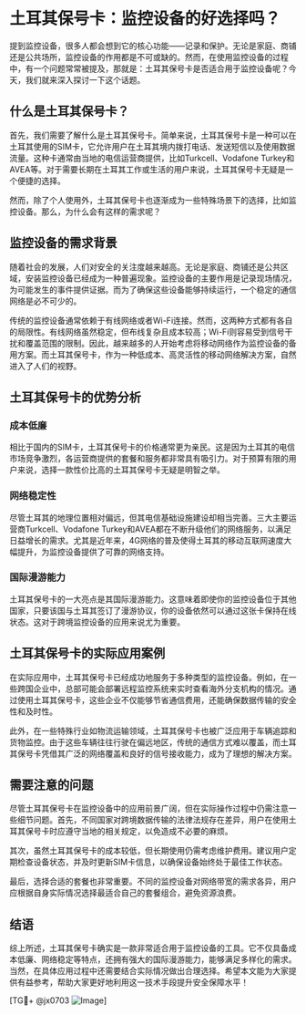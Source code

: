 # 土耳其保号卡：监控设备的好选择吗？

提到监控设备，很多人都会想到它的核心功能——记录和保护。无论是家庭、商铺还是公共场所，监控设备的作用都是不可或缺的。然而，在使用监控设备的过程中，有一个问题常常被提及，那就是：土耳其保号卡是否适合用于监控设备呢？今天，我们就来深入探讨一下这个话题。

## 什么是土耳其保号卡？

首先，我们需要了解什么是土耳其保号卡。简单来说，土耳其保号卡是一种可以在土耳其使用的SIM卡，它允许用户在土耳其境内拨打电话、发送短信以及使用数据流量。这种卡通常由当地的电信运营商提供，比如Turkcell、Vodafone Turkey和AVEA等。对于需要长期在土耳其工作或生活的用户来说，土耳其保号卡无疑是一个便捷的选择。

然而，除了个人使用外，土耳其保号卡也逐渐成为一些特殊场景下的选择，比如监控设备。那么，为什么会有这样的需求呢？

## 监控设备的需求背景

随着社会的发展，人们对安全的关注度越来越高。无论是家庭、商铺还是公共区域，安装监控设备已经成为一种普遍现象。监控设备的主要作用是记录现场情况，为可能发生的事件提供证据。而为了确保这些设备能够持续运行，一个稳定的通信网络是必不可少的。

传统的监控设备通常依赖于有线网络或者Wi-Fi连接。然而，这两种方式都有各自的局限性。有线网络虽然稳定，但布线复杂且成本较高；Wi-Fi则容易受到信号干扰和覆盖范围的限制。因此，越来越多的人开始考虑将移动网络作为监控设备的备用方案。而土耳其保号卡，作为一种低成本、高灵活性的移动网络解决方案，自然进入了人们的视野。

## 土耳其保号卡的优势分析

### 成本低廉

相比于国内的SIM卡，土耳其保号卡的价格通常更为亲民。这是因为土耳其的电信市场竞争激烈，各运营商提供的套餐和服务都非常具有吸引力。对于预算有限的用户来说，选择一款性价比高的土耳其保号卡无疑是明智之举。

### 网络稳定性

尽管土耳其的地理位置相对偏远，但其电信基础设施建设却相当完善。三大主要运营商Turkcell、Vodafone Turkey和AVEA都在不断升级他们的网络服务，以满足日益增长的需求。尤其是近年来，4G网络的普及使得土耳其的移动互联网速度大幅提升，为监控设备提供了可靠的网络支持。

### 国际漫游能力

土耳其保号卡的一大亮点是其国际漫游能力。这意味着即使你的监控设备位于其他国家，只要该国与土耳其签订了漫游协议，你的设备依然可以通过这张卡保持在线状态。这对于跨境监控设备的应用来说尤为重要。

## 土耳其保号卡的实际应用案例

在实际应用中，土耳其保号卡已经成功地服务于多种类型的监控设备。例如，在一些跨国企业中，总部可能会部署远程监控系统来实时查看海外分支机构的情况。通过使用土耳其保号卡，这些企业不仅能够节省通信费用，还能确保数据传输的安全性和及时性。

此外，在一些特殊行业如物流运输领域，土耳其保号卡也被广泛应用于车辆追踪和货物监控。由于这些车辆往往行驶在偏远地区，传统的通信方式难以覆盖，而土耳其保号卡凭借其广泛的网络覆盖和良好的信号接收能力，成为了理想的解决方案。

## 需要注意的问题

尽管土耳其保号卡在监控设备中的应用前景广阔，但在实际操作过程中仍需注意一些细节问题。首先，不同国家对跨境数据传输的法律法规存在差异，用户在使用土耳其保号卡时应遵守当地的相关规定，以免造成不必要的麻烦。

其次，虽然土耳其保号卡的成本较低，但长期使用仍需考虑维护费用。建议用户定期检查设备状态，并及时更新SIM卡信息，以确保设备始终处于最佳工作状态。

最后，选择合适的套餐也非常重要。不同的监控设备对网络带宽的需求各异，用户应根据自身实际情况选择最适合自己的套餐组合，避免资源浪费。

## 结语

综上所述，土耳其保号卡确实是一款非常适合用于监控设备的工具。它不仅具备成本低廉、网络稳定等特点，还拥有强大的国际漫游能力，能够满足多样化的需求。当然，在具体应用过程中还需要结合实际情况做出合理选择。希望本文能为大家提供有益参考，帮助大家更好地利用这一技术手段提升安全保障水平！

[TG💪+ @jx0703 ![Image](https://github.com/user-attachments/assets/dbca1d08-cadb-493c-b0ec-ad6f7a83f270)]